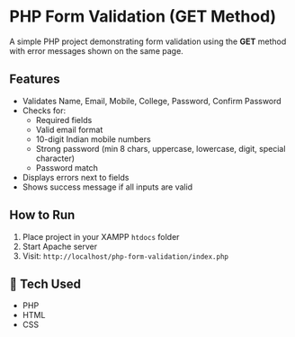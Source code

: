 # PHP Form Validation (GET Method)

A simple PHP project demonstrating form validation using the **GET** method with error messages shown on the same page.

##  Features
- Validates Name, Email, Mobile, College, Password, Confirm Password
- Checks for:
  - Required fields
  - Valid email format
  - 10-digit Indian mobile numbers
  - Strong password (min 8 chars, uppercase, lowercase, digit, special character)
  - Password match
- Displays errors next to fields
- Shows success message if all inputs are valid

##  How to Run
1. Place project in your XAMPP `htdocs` folder
2. Start Apache server
3. Visit: `http://localhost/php-form-validation/index.php`

## 📖 Tech Used
- PHP
- HTML
- CSS

